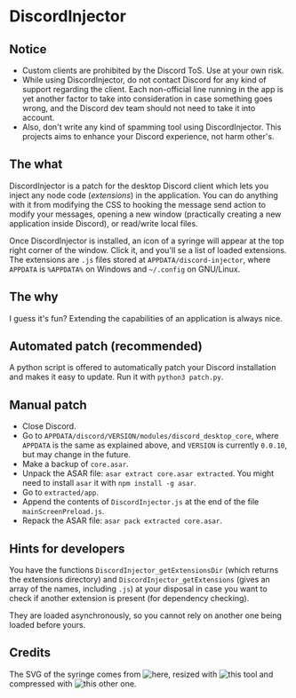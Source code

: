 # DiscordInjector

## Notice
* Custom clients are prohibited by the Discord ToS. Use at your own risk.
* While using DiscordInjector, do not contact Discord for any kind of support regarding the client. Each non-official line running in the app is yet another factor to take into consideration in case something goes wrong, and the Discord dev team should not need to take it into account.
* Also, don't write any kind of spamming tool using DiscordInjector. This projects aims to enhance your Discord experience, not harm other's.

## The what
DiscordInjector is a patch for the desktop Discord client which lets you inject any node code (_extensions_) in the application. You can do anything with it from modifying the CSS to hooking the message send action to modify your messages, opening a new window (practically creating a new application inside Discord), or read/write local files.

Once DiscordInjector is installed, an icon of a syringe will appear at the top right corner of the window. Click it, and you'll se a list of loaded extensions. The extensions are `.js` files stored at `APPDATA/discord-injector`, where `APPDATA` is `%APPDATA%` on Windows and `~/.config` on GNU/Linux.

## The why
I guess it's fun? Extending the capabilities of an application is always nice.

## Automated patch (recommended)
A python script is offered to automatically patch your Discord installation and makes it easy to update. Run it with `python3 patch.py`.

## Manual patch
* Close Discord.
* Go to `APPDATA/discord/VERSION/modules/discord_desktop_core`, where `APPDATA` is the same as explained above, and `VERSION` is currently `0.0.10`, but may change in the future.
* Make a backup of `core.asar`.
* Unpack the ASAR file: `asar extract core.asar extracted`. You might need to install `asar` it with `npm install -g asar`.
* Go to `extracted/app`.
* Append the contents of `DiscordInjector.js` at the end of the file `mainScreenPreload.js`.
* Repack the ASAR file: `asar pack extracted core.asar`.

## Hints for developers
You have the functions `DiscordInjector_getExtensionsDir` (which returns the extensions directory) and `DiscordInjector_getExtensions` (gives an array of the names, including `.js`) at your disposal in case you want to check if another extension is present (for dependency checking).

They are loaded asynchronously, so you cannot rely on another one being loaded before yours.

## Credits
The SVG of the syringe comes from ![here](https://www.flaticon.com/free-icon/injection_1086932), resized with ![this tool](https://www.iloveimg.com/resize-image/resize-svg) and compressed with ![this other one](https://vecta.io/nano).
